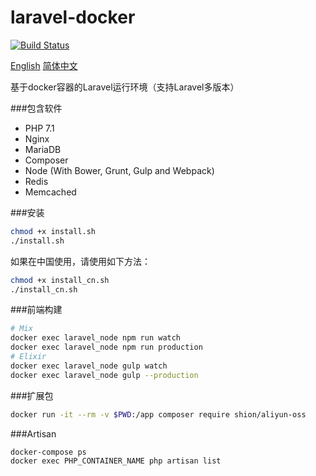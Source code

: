 # laravel-docker
[![Build Status](https://travis-ci.org/joyshion/laravel-docker.svg?branch=master)](https://travis-ci.org/joyshion/laravel-docker)

[English](https://github.com/joyshion/laravel-docker/blob/master/README.md "English") [简体中文](https://github.com/joyshion/laravel-docker/blob/master/README_CN.md "简体中文")

基于docker容器的Laravel运行环境（支持Laravel多版本）

###包含软件
- PHP 7.1
- Nginx
- MariaDB
- Composer
- Node (With Bower, Grunt, Gulp and Webpack)
- Redis
- Memcached

###安装
```sh
chmod +x install.sh
./install.sh
```
如果在中国使用，请使用如下方法：
```sh
chmod +x install_cn.sh
./install_cn.sh
```
###前端构建
```sh
# Mix
docker exec laravel_node npm run watch
docker exec laravel_node npm run production
# Elixir
docker exec laravel_node gulp watch
docker exec laravel_node gulp --production
```
###扩展包
```sh
docker run -it --rm -v $PWD:/app composer require shion/aliyun-oss
```
###Artisan
```sh
docker-compose ps
docker exec PHP_CONTAINER_NAME php artisan list
```